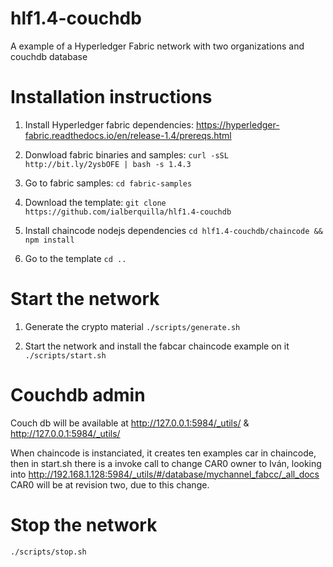 # hlf1.4-couchdb
A example of a Hyperledger Fabric network with two organizations and couchdb database

# Installation instructions

1. Install Hyperledger fabric dependencies:
https://hyperledger-fabric.readthedocs.io/en/release-1.4/prereqs.html

2. Donwload fabric binaries and samples:
`curl -sSL http://bit.ly/2ysbOFE | bash -s 1.4.3`

3. Go to fabric samples:
`cd fabric-samples`

4. Download the template:
`git clone https://github.com/ialberquilla/hlf1.4-couchdb`

6. Install chaincode nodejs dependencies
`cd hlf1.4-couchdb/chaincode && npm install`

5. Go to the template
`cd ..`



# Start the network
1. Generate the crypto material
`./scripts/generate.sh`

2. Start the network and install the fabcar chaincode example on it
`./scripts/start.sh`

# Couchdb admin
Couch db will be available at
http://127.0.0.1:5984/_utils/ & http://127.0.0.1:5984/_utils/

When chaincode is instanciated, it creates ten examples car in chaincode, then in start.sh there is a invoke call to change CAR0 owner to Iván, looking into http://192.168.1.128:5984/_utils/#/database/mychannel_fabcc/_all_docs CAR0 will be at revision two, due to this change. 

# Stop the network
`./scripts/stop.sh`

